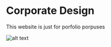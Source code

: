 # Corporate Design

This website is just for porfolio porpuses

![alt text](https://repository-images.githubusercontent.com/290322612/24f79900-e6ef-11ea-8fb1-438f2481cd37 "Corporate Web Design")

